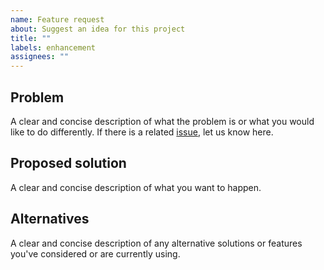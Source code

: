 ```yaml
---
name: Feature request
about: Suggest an idea for this project
title: ""
labels: enhancement
assignees: ""
---
```


## Problem

A clear and concise description of what the problem is or what you would like to
do differently. If there is a related
[issue](https://github.com/LastTalon/lasttalon.dev/issues), let us know here.

## Proposed solution

A clear and concise description of what you want to happen.

## Alternatives

A clear and concise description of any alternative solutions or features you've
considered or are currently using.
